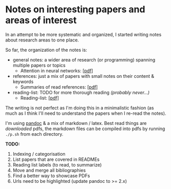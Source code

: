 # Notes on interesting papers and areas of interest

In an attempt to be more systematic and organized, I started writing notes about research areas to one place.

So far, the organization of the notes is:
- general notes: a wider area of research (or programming) spanning multiple papers or topics
    - Attention in neural networks: [[pdf]](general/attention/attention.pdf)
- references: just a mix of papers with small notes on their content & keywords
    - Summaries of read references: [[pdf]](references/references.pdf)
- reading-list: TODO for more thorough reading _(probably never...)_
    - Reading-list: [[pdf]](reading-list/reading_list.pdf)

The writing is not perfect as I'm doing this in a minimalistic fashion (as much as I think I'll need to understand the papers when I re-read the notes).

I'm using [pandoc](https://pandoc.org/) & a mix of markdown / latex. Best read things are *downloaded* pdfs, the markdown files can be compiled into pdfs by running `./p.sh` from each directory.


**TODO:**

1. Indexing / categorisation
2. List papers that are covered in READMEs
3. Reading list labels (to read, to summarize)
4. Move and merge all bibliographies
5. Find a better way to showcase PDFs
6. Urls need to be highlighted (update pandoc to >= 2.x)
